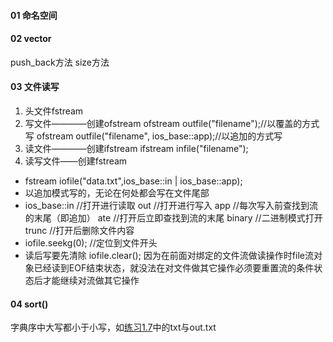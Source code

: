 #### 01 命名空间
#### 02 vector
push_back方法
size方法
#### 03 文件读写
1. 头文件fstream
2. 写文件————创建ofstream
        ofstream outfile("filename");//以覆盖的方式写
        ofstream outfile("filename", ios_base::app);//以追加的方式写
3. 读文件————创建ifstream
        ifstream infile("filename");
4. 读写文件——创建fstream
- fstream iofile("data.txt",ios_base::in | ios_base::app);
- 以追加模式写的，无论在何处都会写在文件尾部
- ios_base::in    //打开进行读取
            out     //打开进行写入
            app     //每次写入前查找到流的末尾（即追加）
            ate     //打开后立即查找到流的末尾
            binary  //二进制模式打开
            trunc   //打开后删除文件内容
- iofile.seekg(0);    //定位到文件开头       
- 读后写要先清除
        iofile.clear(); 
    因为在前面对绑定的文件流做读操作时file流对象已经读到EOF结束状态，就没法在对文件做其它操作必须要重置流的条件状态后才能继续对流做其它操作
#### 04 sort()
字典序中大写都小于小写，如[练习1.7](./exe1.7.cpp)中的txt与out.txt